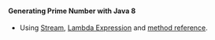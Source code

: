 #### Generating Prime Number with Java 8

- Using [Stream](https://docs.oracle.com/javase/8/docs/api/java/util/stream/package-summary.html), [Lambda Expression](http://www.oracle.com/webfolder/technetwork/tutorials/obe/java/Lambda-QuickStart/index.html) and [method reference](https://docs.oracle.com/javase/tutorial/java/javaOO/methodreferences.html).

